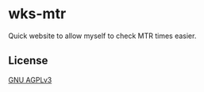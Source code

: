 # wks-mtr
Quick website to allow myself to check MTR times easier.

## License
[GNU AGPLv3](https://choosealicense.com/licenses/agpl-3.0/)
